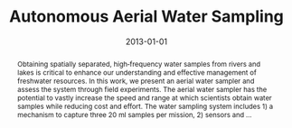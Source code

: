 ---
title: "Autonomous Aerial Water Sampling"
abstract: "Obtaining spatially separated, high‐frequency water samples from rivers and lakes is critical to enhance our understanding and effective management of freshwater resources. In this work, we present an aerial water sampler and assess the system through field experiments. The aerial water sampler has the potential to vastly increase the speed and range at which scientists obtain water samples while reducing cost and effort. The water sampling system includes 1) a mechanism to capture three 20 ml samples per mission, 2) sensors and …"
date: 2013-01-01
venue: "Field and Service Robotics - Results of the 9th International Conference, December 9-11, 2013, Brisbane, Australia"
paperurl: https://onlinelibrary.wiley.com/doi/abs/10.1002/rob.21591
authors: "John-Paul Ore, Sebastian G. Elbaum, Amy Burgin, Baoliang Zhao and Carrick Detweiler"
awards: ""
---